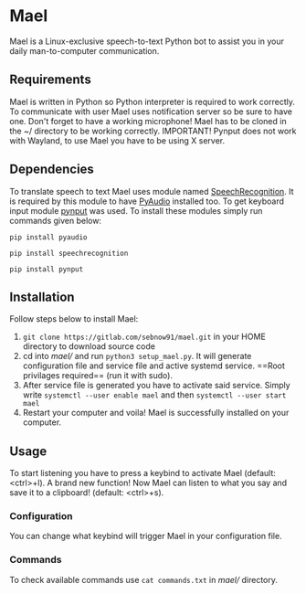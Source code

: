 # Mael
Mael is a Linux-exclusive speech-to-text Python bot to assist you in your daily man-to-computer communication. 

## Requirements
Mael is written in Python so Python interpreter is required to work correctly. To communicate with user Mael uses
notification server so be sure to have one. Don't forget to have a working microphone!
Mael has to be cloned in the ~/ directory to be working correctly.
IMPORTANT! Pynput does not work with Wayland, to use Mael you have to be using X server.

## Dependencies
To translate speech to text Mael uses module named [SpeechRecognition](https://pypi.org/project/SpeechRecognition/).
It is required by this module to have [PyAudio](https://pypi.org/project/PyAudio/) installed too.
To get keyboard input module [pynput](https://pypi.org/project/pynput/) was used.
To install these modules simply run commands given below:

`pip install pyaudio`

`pip install speechrecognition`

`pip install pynput`

## Installation
Follow steps below to install Mael:
1. `git clone https://gitlab.com/sebnow91/mael.git` in your HOME directory to download source code
2. cd into *mael/* and run `python3 setup_mael.py`. It will generate configuration file and service file and active systemd service.
==Root privilages required== (run it with sudo).
3. After service file is generated you have to activate said service. Simply write `systemctl --user enable mael` and then `systemctl --user start mael`
4. Restart your computer and voila! Mael is successfully installed on your computer.

## Usage
To start listening you have to press a keybind to activate Mael (default: \<ctrl\>+l).
A brand new function! Now Mael can listen to what you say and save it to a clipboard! (default: \<ctrl\>+s).

### Configuration
You can change  what keybind will trigger Mael in your configuration file.

### Commands
To check available commands use `cat commands.txt` in *mael/* directory.
